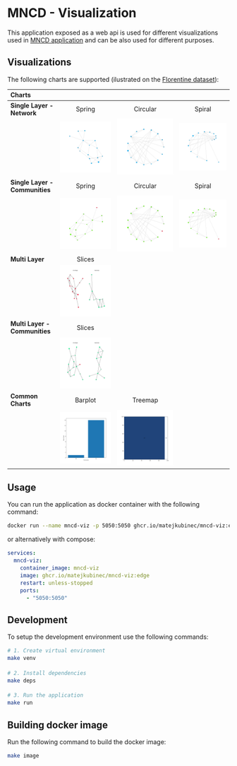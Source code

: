 # MNCD - Visualization

This application exposed as a web api is used for different visualizations used in [MNCD application](https://github.com/matejkubinec/mncd-app) and can be also used for different purposes.

## Visualizations

The following charts are supported (ilustrated on the [Florentine dataset](networkdata.ics.uci.edu/netdata/html/florentine.html)):

| Charts                         |                                         |                                             |                                         |
| :----------------------------- | :-------------------------------------: | :-----------------------------------------: | :-------------------------------------: |
| **Single Layer - Network**     |                 Spring                  |                  Circular                   |                 Spiral                  |
|                                |   ![spring](./docs/images/spring.svg)   |   ![circular](./docs/images/circular.svg)   |   ![spiral](./docs/images/spiral.svg)   |
| **Single Layer - Communities** |                 Spring                  |                  Circular                   |                 Spiral                  |
|                                | ![spring-c](./docs/images/spring-c.svg) | ![circular-c](./docs/images/circular-c.svg) | ![spiral-c](./docs/images/spiral-c.svg) |
| **Multi Layer**                |                 Slices                  |                                             |                                         |
|                                |   ![slices](./docs/images/slices.svg)   |                                             |                                         |
| **Multi Layer - Communities**  |                 Slices                  |                                             |                                         |
|                                | ![slices-c](./docs/images/slices-c.svg) |                                             |                                         |
| **Common Charts**              |                 Barplot                 |                   Treemap                   |                                         |
|                                |  ![barplot](./docs/images/barplot.svg)  |    ![treemap](./docs/images/treemap.svg)    |                                         |

## Usage

You can run the application as docker container with the following command:

```sh
docker run --name mncd-viz -p 5050:5050 ghcr.io/matejkubinec/mncd-viz:edge
```

or alternatively with compose:

```yaml
services:
  mncd-viz:
    container_image: mncd-viz
    image: ghcr.io/matejkubinec/mncd-viz:edge
    restart: unless-stopped
    ports:
      - "5050:5050"
```

## Development

To setup the development environment use the following commands:

```sh
# 1. Create virtual environment
make venv

# 2. Install dependencies
make deps

# 3. Run the application
make run
```

## Building docker image

Run the following command to build the docker image:

```sh
make image
```
